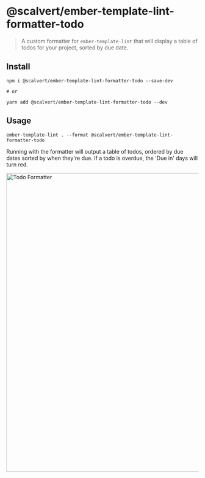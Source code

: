 # @scalvert/ember-template-lint-formatter-todo

> A custom formatter for `ember-template-lint` that will display a table of todos for your project, sorted by due date.

## Install

```shell
npm i @scalvert/ember-template-lint-formatter-todo --save-dev

# or

yarn add @scalvert/ember-template-lint-formatter-todo --dev
```

## Usage

```shell
ember-template-lint . --format @scalvert/ember-template-lint-formatter-todo
```

Running with the formatter will output a table of todos, ordered by due dates sorted by when they're due. If a todo is overdue, the 'Due in' days will turn red.

<img width="784" alt="Todo Formatter" src="https://user-images.githubusercontent.com/180990/121603990-98f4fa80-c9fe-11eb-887d-460f60f879f9.png">


